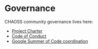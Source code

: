 # Governance
CHAOSS community governance lives here:

* [Project Charter](./project-charter.md)
* [Code of Conduct](./code-of-conduct.md)
* [Google Summer of Code coordination](./GSoC-interest.md)
